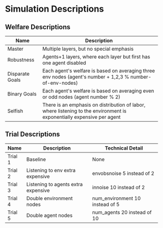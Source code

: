 Simulation Descriptions
=======================

Welfare Descriptions
--------------------

| Name            |  Description                             |
| --------------- | ---------------------------------------- |
| Master          | Multiple layers, but no special emphasis |
| Robustness      | Agents+1 layers, where each layer but first has one agent disabled |
| Disparate Goals | Each agent's welfare is based on averaging three env nodes (agent's number + 1,2,3 % number-of-env-nodes) |
| Binary Goals    | Each agent's welfare is based on averaging even or odd nodes (agent number % 2) |
| Selfish         | There is an emphasis on distribution of labor, where listening to the environment is exponentially expensive per agent |

Trial Descriptions
------------------

| Name            |  Description                             | Technical Detail                   |
| --------------- | ---------------------------------------- | ---------------------------------- |
| Trial 1         | Baseline                                 | None                               |
| Trial 2         | Listening to env extra expensive         | envobsnoise 5 instead of 2         |
| Trial 3         | Listening to agents extra expensive      | innoise 10 instead of 2            |
| Trial 4         | Double environment nodes                 | num_environment 10 instead of 5    |
| Trial 5         | Double agent nodes                       | num_agents 20 instead of 10        |
